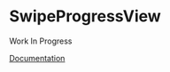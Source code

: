 # SwipeProgressView

Work In Progress

[Documentation](https://tunous.github.io/SwipeProgressView/swipeprogressview)
